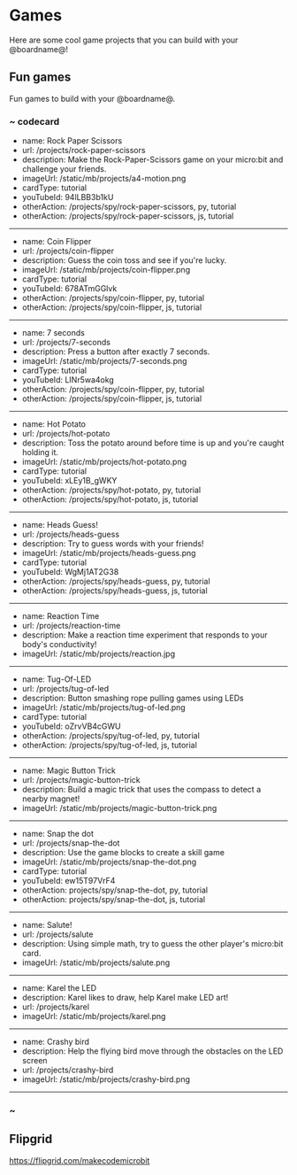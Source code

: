 # Games

Here are some cool game projects that you can build with your @boardname@!

## Fun games

Fun games to build with your @boardname@.

### ~ codecard
* name: Rock Paper Scissors
* url: /projects/rock-paper-scissors
* description: Make the Rock-Paper-Scissors game on your micro:bit and challenge your friends.
* imageUrl: /static/mb/projects/a4-motion.png
* cardType: tutorial
* youTubeId: 94lLBB3b1kU
* otherAction: /projects/spy/rock-paper-scissors, py, tutorial
* otherAction: /projects/spy/rock-paper-scissors, js, tutorial
---
* name: Coin Flipper
* url: /projects/coin-flipper
* description: Guess the coin toss and see if you're lucky.
* imageUrl: /static/mb/projects/coin-flipper.png
* cardType: tutorial
* youTubeId: 678ATmGGlvk
* otherAction: /projects/spy/coin-flipper, py, tutorial
* otherAction: /projects/spy/coin-flipper, js, tutorial
---
* name: 7 seconds
* url: /projects/7-seconds
* description: Press a button after exactly 7 seconds.
* imageUrl: /static/mb/projects/7-seconds.png
* cardType: tutorial
* youTubeId: LINr5wa4okg
* otherAction: /projects/spy/coin-flipper, py, tutorial
* otherAction: /projects/spy/coin-flipper, js, tutorial
---
* name: Hot Potato
* url: /projects/hot-potato
* description: Toss the potato around before time is up and you're caught holding it.
* imageUrl: /static/mb/projects/hot-potato.png
* cardType: tutorial
* youTubeId: xLEy1B_gWKY
* otherAction: /projects/spy/hot-potato, py, tutorial
* otherAction: /projects/spy/hot-potato, js, tutorial
---
* name: Heads Guess!
* url: /projects/heads-guess
* description: Try to guess words with your friends!
* imageUrl: /static/mb/projects/heads-guess.png
* cardType: tutorial
* youTubeId: WgMj1AT2G38
* otherAction: /projects/spy/heads-guess, py, tutorial
* otherAction: /projects/spy/heads-guess, js, tutorial
---
* name: Reaction Time
* url: /projects/reaction-time
* description: Make a reaction time experiment that responds to your body's conductivity!
* imageUrl: /static/mb/projects/reaction.jpg
---
* name: Tug-Of-LED
* url: /projects/tug-of-led
* description: Button smashing rope pulling games using LEDs
* imageUrl: /static/mb/projects/tug-of-led.png
* cardType: tutorial
* youTubeId: oZrvVB4cGWU
* otherAction: /projects/spy/tug-of-led, py, tutorial
* otherAction: /projects/spy/tug-of-led, js, tutorial
---
* name: Magic Button Trick
* url: /projects/magic-button-trick
* description: Build a magic trick that uses the compass to detect a nearby magnet!
* imageUrl: /static/mb/projects/magic-button-trick.png
---
* name: Snap the dot
* url: /projects/snap-the-dot
* description: Use the game blocks to create a skill game
* imageUrl: /static/mb/projects/snap-the-dot.png
* cardType: tutorial
* youTubeId: ew15T97VrF4
* otherAction: projects/spy/snap-the-dot, py, tutorial
* otherAction: projects/spy/snap-the-dot, js, tutorial
---
* name: Salute!
* url: /projects/salute
* description: Using simple math, try to guess the other player's micro:bit card.
* imageUrl: /static/mb/projects/salute.png
---
* name: Karel the LED
* description: Karel likes to draw, help Karel make LED art!
* url: /projects/karel
* imageUrl: /static/mb/projects/karel.png
---
* name: Crashy bird
* description: Help the flying bird move through the obstacles on the LED screen
* url: /projects/crashy-bird
* imageUrl: /static/mb/projects/crashy-bird.png
---
### ~

## Flipgrid

https://flipgrid.com/makecodemicrobit
